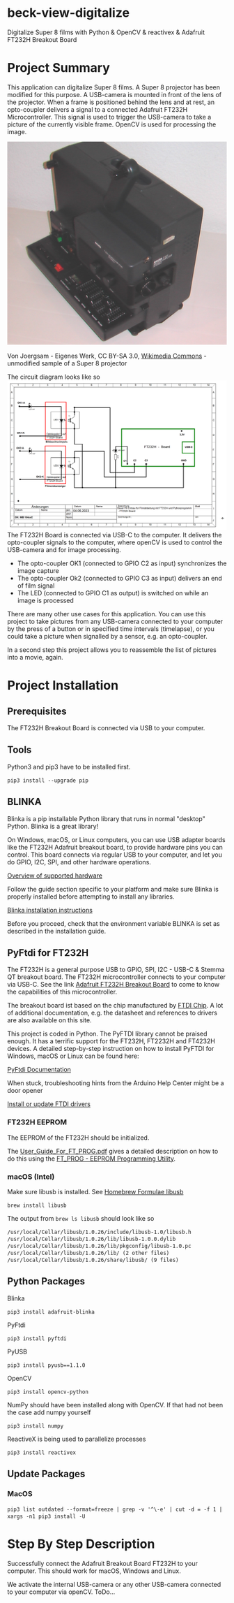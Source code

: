 # beck-view-digitalize
Digitalize Super 8 films with Python &amp; OpenCV &amp; reactivex &amp; Adafruit FT232H Breakout Board

# Project Summary

This application can digitalize Super 8 films. A Super 8 projector has been modified for this purpose. A
USB-camera is mounted in front of the lens of the projector. When a frame is positioned behind the lens and 
at rest, an opto-coupler delivers a signal to a connected Adafruit FT232H Microcontroller. This signal is used
to trigger the USB-camera to take a picture of the currently visible frame. OpenCV is used for processing the image.


![FT232H](./assets/img/BauerProjektorT610.png)

Von Joergsam - Eigenes Werk, CC BY-SA 3.0, [Wikimedia Commons](https://commons.wikimedia.org/w/index.php?curid=18493617) - unmodified sample of a Super  8 projector

The circuit diagram looks like so
![FT232H](./assets/img/FT232-Board_Optocoupler.png)
The FT232H Board is connected via USB-C to the computer. It delivers the opto-coupler signals
to the computer, where openCV is used to control the USB-camera and for image processing. 
- The opto-coupler OK1 (connected to GPIO C2 as input) synchronizes the image capture
- The opto-coupler Ok2 (connected to GPIO C3 as input) delivers an end of film signal
- The LED (connected to GPIO C1 as output) is switched on while an image is processed

There are many other use cases for this application. You can use this project to take 
pictures from any USB-camera connected to your computer by the press of a button or 
in specified time intervals (timelapse), or you could take a picture when signalled by a sensor, e.g. an opto-coupler.

In a second step this project allows you to reassemble the list of pictures into a movie, again.

# Project  Installation

## Prerequisites

The FT232H Breakout Board is connected via USB to your computer.

## Tools

Python3 and pip3 have to be installed first.

```
pip3 install --upgrade pip
```

## BLINKA

Blinka is a pip installable Python library that runs in normal "desktop" Python. Blinka is  a
great library!

On Windows, macOS, or Linux computers, you can use USB adapter boards like the 
FT232H Adafruit breakout board, to provide hardware pins you can control. This board 
connects via regular USB to your computer, and let you do GPIO, I2C, SPI, and other hardware operations.

[Overview of supported hardware](https://circuitpython.org/blinka)

Follow the guide section specific to your platform and make sure Blinka is properly
installed before attempting to install any libraries.

[Blinka installation instructions](https://learn.adafruit.com/circuitpython-on-any-computer-with-ft232h/setup)

Before you proceed, check that the environment variable BLINKA is set as described in the installation guide.

## PyFtdi for FT232H

The FT232H is a general purpose USB to GPIO, SPI, I2C - USB-C & Stemma QT breakout board. The FT232H microcontroller 
connects to your computer via USB-C. See the link [Adafruit FT232H Breakout Board](https://www.adafruit.com/product/2264) 
to come to know the capabilities of this microcontroller.

The breakout board ist based on the chip manufactured by [FTDI Chip](https://ftdichip.com/products/ft232hq/). A lot of
additional documentation, e.g. the datasheet and references to drivers are also available on this site.

This project is coded in Python. The PyFTDI library cannot be praised enough. It has a terrific support for the FT232H, FT2232H and FT4232H devices.
A detailed step-by-step instruction on how to install PyFTDI for Windows, macOS or Linux can be found here:

[PyFtdi Documentation](https://eblot.github.io/pyftdi/)

When stuck, troubleshooting hints from the Arduino Help Center might be a door opener

[Install or update FTDI drivers](https://support.arduino.cc/hc/en-us/articles/4411305694610-Install-or-update-FTDI-drivers)
### FT232H EEPROM

The EEPROM of the FT232H should be initialized. 

The [User_Guide_For_FT_PROG.pdf](https://ftdichip.com/wp-content/uploads/2020/07/AN_124_User_Guide_For_FT_PROG.pdf)
gives a detailed description on how to do this using the
[FT_PROG - EEPROM Programming Utility](https://ftdichip.com/utilities/).

###  macOS (Intel)

Make sure libusb is installed.  See [Homebrew Formulae libusb](https://formulae.brew.sh/formula/libusb)
```
brew install libusb
```
The output from `brew ls libusb` should look like so
```
/usr/local/Cellar/libusb/1.0.26/include/libusb-1.0/libusb.h
/usr/local/Cellar/libusb/1.0.26/lib/libusb-1.0.0.dylib
/usr/local/Cellar/libusb/1.0.26/lib/pkgconfig/libusb-1.0.pc
/usr/local/Cellar/libusb/1.0.26/lib/ (2 other files)
/usr/local/Cellar/libusb/1.0.26/share/libusb/ (9 files)
```

## Python Packages 

Blinka

```
pip3 install adafruit-blinka
```

PyFtdi
```
pip3 install pyftdi
```

PyUSB
```
pip3 install pyusb==1.1.0
```

OpenCV
```
pip3 install opencv-python
```

NumPy should have been installed along with OpenCV. If that had not been the case add numpy yourself
```
pip3 install numpy
```

ReactiveX is being used to parallelize processes
```
pip3 install reactivex
```

## Update Packages

### MacOS
```
pip3 list outdated --format=freeze | grep -v '^\-e' | cut -d = -f 1 | xargs -n1 pip3 install -U 
```
# Step By Step Description

Successfully connect the Adafruit Breakout Board FT232H to your computer. This should work for macOS, Windows and Linux.

We activate the internal USB-camera or any other USB-camera connected to your computer 
via openCV. ToDo...